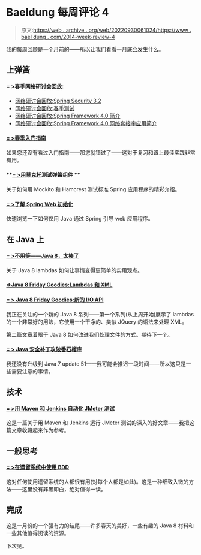 # Baeldung 每周评论 4

> 原文:[https://web . archive . org/web/20220930061024/https://www . bael dung . com/2014-week-review-4](https://web.archive.org/web/20220930061024/https://www.baeldung.com/2014-week-review-4)

我的每周回顾是一个月前的——所以让我们看看一月底会发生什么。

## **上弹簧**

#### **= >春季网络研讨会回放:**

*   [网络研讨会回放:Spring Security 3.2](https://web.archive.org/web/20220521225756/https://spring.io/blog/2014/01/21/webinar-replay-spring-security-3-2)
*   [网络研讨会回放:春季测试](https://web.archive.org/web/20220521225756/https://spring.io/blog/2014/01/21/springone2gx-2013-replay-spring-testing)
*   [网络研讨会回放:Spring Framework 4.0 简介](https://web.archive.org/web/20220521225756/https://spring.io/blog/2014/01/23/webinar-replay-introduction-to-spring-framework-4-0)
*   [网络研讨会回放:Spring Framework 4.0 网络套接字应用简介](https://web.archive.org/web/20220521225756/https://spring.io/blog/2014/01/21/springone2gx-2013-replay-intro-to-websocket-applications-with-spring-framework-4-0)

#### **[= >春季入门指南](https://web.archive.org/web/20220521225756/https://spring.io/guides)**

如果您还没有看过入门指南——那您就错过了——这对于复习和跟上最佳实践非常有用。

#### **[= >用莫克托](https://web.archive.org/web/20220521225756/https://rdafbn.blogspot.ro/2014/01/testing-spring-components-with-mockito.html)测试弹簧组件 **

关于如何用 Mockito 和 Hamcrest 测试标准 Spring 应用程序的精彩介绍。

#### **[= >了解 Spring Web 初始化](https://web.archive.org/web/20220521225756/http://www.kubrynski.com/2014/01/understanding-spring-web-initialization.html)**

快速浏览一下如何仅用 Java 通过 Spring 引导 web 应用程序。

## **在 Java 上**

#### **[= >不用等——Java 8，太棒了](https://web.archive.org/web/20220521225756/https://vaadin.com/blog/-/blogs/no-need-to-wait-java-8-it-s-great)**

关于 Java 8 lambdas 如何让事情变得更简单的实用观点。

#### **[=>Java 8 Friday Goodies:Lambdas 和 XML](https://web.archive.org/web/20220521225756/http://blog.jooq.org/2014/01/17/java-8-friday-goodies-lambdas-and-xml/)**

#### **[= > Java 8 Friday Goodies:新的 I/O API](https://web.archive.org/web/20220521225756/http://blog.jooq.org/2014/01/24/java-8-friday-goodies-the-new-new-io-apis/)**

我正在关注的一个新的 Java 8 系列——第一个系列(从上周开始)展示了 lambdas 的一个非常好的用法，它使用一个干净的、类似 JQuery 的语法来处理 XML。

第二篇文章着眼于 Java 8 如何改进我们处理文件的方式。期待下一个。

#### **[= > Java 安全补丁攻破番石榴库](https://web.archive.org/web/20220521225756/http://jaxenter.com/java-security-patch-breaks-guava-library-49360.html)**

我还没有升级到 Java 7 update 51——我可能会推迟一段时间——所以这只是一些需要注意的事情。

## **技术**

#### **[= >用 Maven 和 Jenkins 自动化 JMeter 测试](https://web.archive.org/web/20220521225756/https://blog.codecentric.de/en/2014/01/automating-jmeter-tests-maven-jenkins/)**

这是一篇关于用 Maven 和 Jenkins 运行 JMeter 测试的深入的好文章——我把这篇文章收藏起来作为参考。

## **一般思考**

#### **[= >在遗留系统中使用 BDD](https://web.archive.org/web/20220521225756/http://lizkeogh.com/2014/01/22/using-bdd-with-legacy-systems/)**

这对任何使用遗留系统的人都很有用(对每个人都是如此)。这是一种细致入微的方法——这里没有非黑即白，绝对值得一读。

## **完成**

这是一月份的一个强有力的结尾——许多春天的美好，一些有趣的 Java 8 材料和一些其他值得阅读的资源。

下次见。